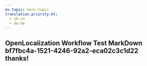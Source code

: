 ```yaml
---
ms.topic: hero-topic
translation.priority.ht: 
  - zh-cn
  - de-de
---
```

## OpenLocalization Workflow Test MarkDown bf7fbc4a-1521-4246-92a2-eca02c3c1d22 thanks!
